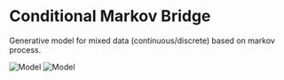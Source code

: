 # Conditional Markov Bridge

Generative model for mixed data (continuous/discrete) based on markov process.

![Model](example/8gauss2moons_cmb_trajectories.png)
![Model](example/8gauss2moons_ot-cmb_trajectories.png)

